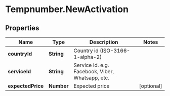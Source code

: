 # Tempnumber.NewActivation

## Properties

Name | Type | Description | Notes
------------ | ------------- | ------------- | -------------
**countryId** | **String** | Country id (ISO-3166-1-alpha-2) | 
**serviceId** | **String** | Service Id. e.g. Facebook, Viber, Whatsapp, etc. | 
**expectedPrice** | **Number** | Expected price | [optional] 


